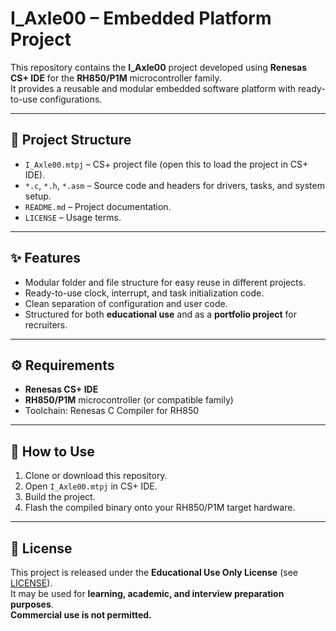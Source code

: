 # I_Axle00 – Embedded Platform Project

This repository contains the **I_Axle00** project developed using **Renesas CS+ IDE** for the **RH850/P1M** microcontroller family.  
It provides a reusable and modular embedded software platform with ready-to-use configurations.

---

## 📂 Project Structure
- `I_Axle00.mtpj` – CS+ project file (open this to load the project in CS+ IDE).
- `*.c`, `*.h`, `*.asm` – Source code and headers for drivers, tasks, and system setup.
- `README.md` – Project documentation.
- `LICENSE` – Usage terms.

---

## ✨ Features
- Modular folder and file structure for easy reuse in different projects.
- Ready-to-use clock, interrupt, and task initialization code.
- Clean separation of configuration and user code.
- Structured for both **educational use** and as a **portfolio project** for recruiters.

---

## ⚙️ Requirements
- **Renesas CS+ IDE**  
- **RH850/P1M** microcontroller (or compatible family)  
- Toolchain: Renesas C Compiler for RH850  

---

## 🚀 How to Use
1. Clone or download this repository.
2. Open `I_Axle00.mtpj` in CS+ IDE.
3. Build the project.
4. Flash the compiled binary onto your RH850/P1M target hardware.

---

## 📜 License
This project is released under the **Educational Use Only License** (see [LICENSE](License)).  
It may be used for **learning, academic, and interview preparation purposes**.  
**Commercial use is not permitted.**


